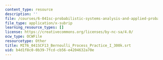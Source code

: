 ```yaml
---
content_type: resource
description: ''
file: /courses/6-041sc-probabilistic-systems-analysis-and-applied-probability-fall-2013/b4d1f8c00b397fcdcb56e4204632a70e_MIT6_041SCF13_Bernoulli_Process_Practice_I_300k.srt
file_type: application/x-subrip
learning_resource_types: []
license: https://creativecommons.org/licenses/by-nc-sa/4.0/
ocw_type: OCWFile
resourcetype: Other
title: MIT6_041SCF13_Bernoulli_Process_Practice_I_300k.srt
uid: b4d1f8c0-0b39-7fcd-cb56-e4204632a70e
---
```

